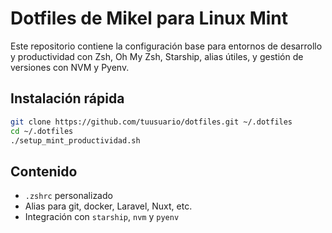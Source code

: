 # Dotfiles de Mikel para Linux Mint

Este repositorio contiene la configuración base para entornos de desarrollo y productividad con Zsh, Oh My Zsh, Starship, alias útiles, y gestión de versiones con NVM y Pyenv.

## Instalación rápida

```bash
git clone https://github.com/tuusuario/dotfiles.git ~/.dotfiles
cd ~/.dotfiles
./setup_mint_productividad.sh
```

## Contenido

- `.zshrc` personalizado
- Alias para git, docker, Laravel, Nuxt, etc.
- Integración con `starship`, `nvm` y `pyenv`
